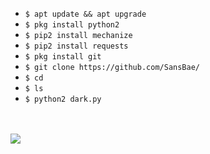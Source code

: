 <ul>
<li><code>$ apt update && apt upgrade</code></li>
<li><code>$ pkg install python2</code></li>
<li><code>$ pip2 install mechanize</code></li>
<li><code>$ pip2 install requests</code></li>
<li><code>$ pkg install git</code></li>
<li><code>$ git clone https://github.com/SansBae/</code></li>
<li><code>$ cd </code></li>
<li><code>$ ls</code></li>
<li><code>$ python2 dark.py</code></li>
</ul>
<br />
<br />
<img src="https://github.com/MrDebo/New-Elite/blob/master/Screenshot_2020-03-07-15-10-58-762_com.termux-picsay.png" />
